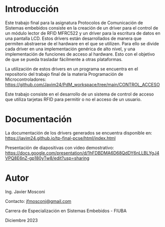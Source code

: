 # Introducción
Este trabajo final para la asignatura Protocolos de Comunicación de Sistemas embebidos consiste en la creación de un driver para el control de un módulo lector de RFID MFRC522 y un driver para la escritura de datos en una pantalla LCD. Estos drivers están desarrollados de manera que permiten abstraerse de el hardware en el que se utilizen. Para ello se divide cada driver en una implementación genérica de alto nivel, y una implementación de funciones de acceso al hardware. Esto con el objetivo de que se pueda trasladar fácilmente a otras plataformas.

La utilización de estos drivers en un programa se encuentra en el repositorio del trabajo final de la materia Programación de Microcontroladores: 
https://github.com/Javim24/PdM_workspace/tree/main/CONTROL_ACCESO

Este trabajo consiste en el desarrollo de un sistema de control de acceso que utiliza tarjetas RFID para permitir o no el acceso de un usuario.



# Documentación
La documentación de los drivers generados se encuentra disponible en:
https://javim24.github.io/tp-final-pcse/html/index.html

Presentación de diapositivas con video demostrativo: https://docs.google.com/presentation/d/1hFDBDMA6D68QdDY6nLLBLYgJ4VPQ8E6nZ-gp180yTw8/edit?usp=sharing

# Autor
Ing. Javier Mosconi

Contacto: jfmosconi@gmail.com

Carrera de Especialización en Sistemas Embebidos - FIUBA

Diciembre 2023
